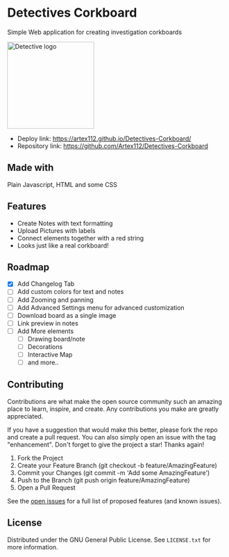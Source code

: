 # Detectives Corkboard
Simple Web application for creating investigation corkboards

<p align="left">
<img width="200" src="https://github.com/Artex112/Detectives-Corkboard/assets/69194725/8c47f5c4-9092-4fcf-8238-f51b5fd2aedc" alt="Detective logo">
<p/>

- Deploy link: https://artex112.github.io/Detectives-Corkboard/
- Repository link:  https://github.com/Artex112/Detectives-Corkboard


## Made with
Plain Javascript, HTML and some CSS

## Features
- Create Notes with text formatting
- Upload Pictures with labels
- Connect elements together with a red string
- Looks just like a real corkboard!

## Roadmap
- [x] Add Changelog Tab
- [ ] Add custom colors for text and notes
- [ ] Add Zooming and panning
- [ ] Add Advanced Settings menu for advanced customization
- [ ] Download board as a single image
- [ ] Link preview in notes
- [ ] Add More elements
    - [ ] Drawing board/note
    - [ ] Decorations
    - [ ] Interactive Map
    - [ ] and more..

## Contributing
Contributions are what make the open source community such an amazing place to learn, inspire, and create. Any contributions you make are greatly appreciated.

If you have a suggestion that would make this better, please fork the repo and create a pull request. You can also simply open an issue with the tag "enhancement". Don't forget to give the project a star! Thanks again!

1. Fork the Project
2. Create your Feature Branch (git checkout -b feature/AmazingFeature)
3. Commit your Changes (git commit -m 'Add some AmazingFeature')
4. Push to the Branch (git push origin feature/AmazingFeature)
5. Open a Pull Request

See the [open issues](https://github.com/Artex112/Detectives-Corkboard/issues) for a full list of proposed features (and known issues).

## License
Distributed under the GNU General Public License. See `LICENSE.txt` for more information.
